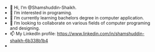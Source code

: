 - 👋 Hi, I’m @Shamshuddin-Shaikh.
- 👀 I’m interested in programing.
- 🌱 I’m currently learning bachelors degree in computer application.
- 💞️ I’m looking to collaborate on various fields of computer programing and designing.
- 📫  My LinkedIn profile: https://www.linkedin.com/in/shamshuddin-shaikh-6b338b1b4
-

<!---
Shamshuddin-Shaikh/Shamshuddin-Shaikh is a ✨ special ✨ repository because its `README.md` (this file) appears on your GitHub profile.
You can click the Preview link to take a look at your changes.
--->
